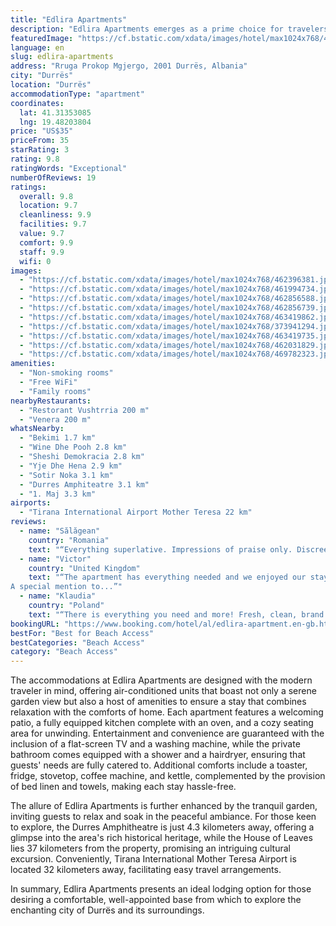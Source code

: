 ```yaml
---
title: "Edlira Apartments"
description: "Edlira Apartments emerges as a prime choice for travelers seeking the perfect blend of comfort and convenience in Durrës."
featuredImage: "https://cf.bstatic.com/xdata/images/hotel/max1024x768/462396381.jpg?k=bda84c9c3b9a1600949040f3bffb26dfcce59ce916091f8245e42661cc46a62c&o=&hp=1"
language: en
slug: edlira-apartments
address: "Rruga Prokop Mgjergo, 2001 Durrës, Albania"
city: "Durrës"
location: "Durrës"
accommodationType: "apartment"
coordinates:
  lat: 41.31353085
  lng: 19.48203804
price: "US$35"
priceFrom: 35
starRating: 3
rating: 9.8
ratingWords: "Exceptional"
numberOfReviews: 19
ratings:
  overall: 9.8
  location: 9.7
  cleanliness: 9.9
  facilities: 9.7
  value: 9.7
  comfort: 9.9
  staff: 9.9
  wifi: 0
images:
  - "https://cf.bstatic.com/xdata/images/hotel/max1024x768/462396381.jpg?k=bda84c9c3b9a1600949040f3bffb26dfcce59ce916091f8245e42661cc46a62c&o=&hp=1"
  - "https://cf.bstatic.com/xdata/images/hotel/max1024x768/461994734.jpg?k=84751336877e7e248d24cf07a44ab024a229b66092366176df6b403c0b7d5b34&o=&hp=1"
  - "https://cf.bstatic.com/xdata/images/hotel/max1024x768/462856588.jpg?k=3181cdddf6d13fcd4d3090a5be368e4cf0b336056d0f2d240dc4e92768cb105e&o=&hp=1"
  - "https://cf.bstatic.com/xdata/images/hotel/max1024x768/462856739.jpg?k=27d3c88fbaaf0f559eb8d848a4e44878a2620fe86256d0aa86747deedd0811ba&o=&hp=1"
  - "https://cf.bstatic.com/xdata/images/hotel/max1024x768/463419862.jpg?k=7213a9daee0bbfc8be6558fb34f584bf41668e5cf69004d1beebf5755abaedb7&o=&hp=1"
  - "https://cf.bstatic.com/xdata/images/hotel/max1024x768/373941294.jpg?k=81c02b27b5f349941de1a1a0ad3299ea5806a15e6394335106c114249a45f8af&o=&hp=1"
  - "https://cf.bstatic.com/xdata/images/hotel/max1024x768/463419735.jpg?k=e806c37626acacf31e1911c87e76334db53992d45ae891633c277802f6db3657&o=&hp=1"
  - "https://cf.bstatic.com/xdata/images/hotel/max1024x768/462031829.jpg?k=4f4a1aeb80571bf4765539a1bb07064d3cc8d40659489c6a544dcc9412b8c014&o=&hp=1"
  - "https://cf.bstatic.com/xdata/images/hotel/max1024x768/469782323.jpg?k=f7c1c7184866321480b5330a8dfa01af9751d36c97c35e632bb52f22944d7eda&o=&hp=1"
amenities:
  - "Non-smoking rooms"
  - "Free WiFi"
  - "Family rooms"
nearbyRestaurants:
  - "Restorant Vushtrria 200 m"
  - "Venera 200 m"
whatsNearby:
  - "Bekimi 1.7 km"
  - "Wine Dhe Pooh 2.8 km"
  - "Sheshi Demokracia 2.8 km"
  - "Yje Dhe Hena 2.9 km"
  - "Sotir Noka 3.1 km"
  - "Durres Amphiteatre 3.1 km"
  - "1. Maj 3.3 km"
airports:
  - "Tirana International Airport Mother Teresa 22 km"
reviews:
  - name: "Sălăgean"
    country: "Romania"
    text: "“Everything superlative. Impressions of praise only. Discreet hosts, with good manners, worthy of all admiration! We kiss you Violeta!!!”"
  - name: "Victor"
    country: "United Kingdom"
    text: "“The apartment has everything needed and we enjoyed our stay. Good air conditioning, comfy bed, the blackouts helped us to rest and have a good sleep. The apartment was quiet. There are Supermarkets and restaurants close by
A special mention to...”"
  - name: "Klaudia"
    country: "Poland"
    text: "“There is everything you need and more! Fresh, clean, brand new apartment. Fully equipped kitchen with stove and oven and all necesaary kitchen utensils. There is a washing machine, iron, hairdryer, nothing you would need to bring with yourself....”"
bookingURL: "https://www.booking.com/hotel/al/edlira-apartment.en-gb.html?aid=8035640"
bestFor: "Best for Beach Access"
bestCategories: "Beach Access"
category: "Beach Access"
---
```


The accommodations at Edlira Apartments are designed with the modern traveler in mind, offering air-conditioned units that boast not only a serene garden view but also a host of amenities to ensure a stay that combines relaxation with the comforts of home. Each apartment features a welcoming patio, a fully equipped kitchen complete with an oven, and a cozy seating area for unwinding. Entertainment and convenience are guaranteed with the inclusion of a flat-screen TV and a washing machine, while the private bathroom comes equipped with a shower and a hairdryer, ensuring that guests' needs are fully catered to. Additional comforts include a toaster, fridge, stovetop, coffee machine, and kettle, complemented by the provision of bed linen and towels, making each stay hassle-free.

The allure of Edlira Apartments is further enhanced by the tranquil garden, inviting guests to relax and soak in the peaceful ambiance. For those keen to explore, the Durres Amphitheatre is just 4.3 kilometers away, offering a glimpse into the area's rich historical heritage, while the House of Leaves lies 37 kilometers from the property, promising an intriguing cultural excursion. Conveniently, Tirana International Mother Teresa Airport is located 32 kilometers away, facilitating easy travel arrangements.

In summary, Edlira Apartments presents an ideal lodging option for those desiring a comfortable, well-appointed base from which to explore the enchanting city of Durrës and its surroundings.